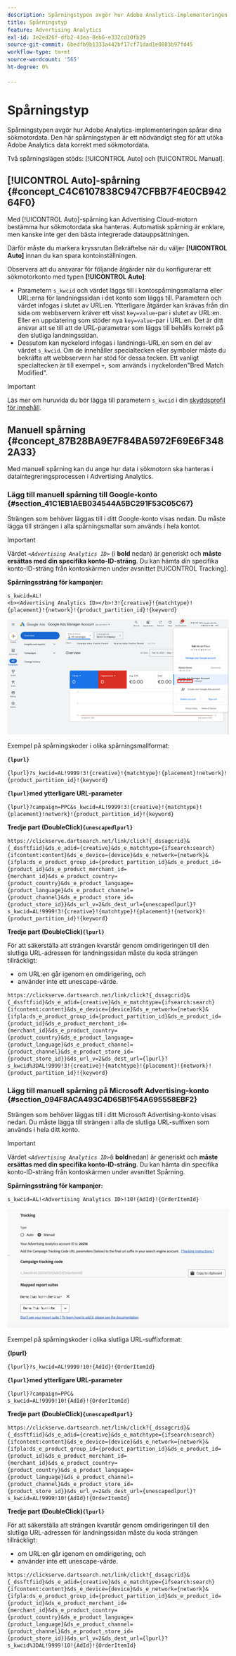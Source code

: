 ```yaml
---
description: Spårningstypen avgör hur Adobe Analytics-implementeringen spårar dina sökmotordata. Den här spårningstypen är ett nödvändigt steg för att utöka Adobe Analytics data korrekt med sökmotordata.
title: Spårningstyp
feature: Advertising Analytics
exl-id: 3e2ed26f-dfb2-43ea-8eb6-e332cd10fb29
source-git-commit: 6bedfb9b1333a442bf17cf71dad1e0883b97fd45
workflow-type: tm+mt
source-wordcount: '565'
ht-degree: 0%

---
```


# Spårningstyp

Spårningstypen avgör hur Adobe Analytics-implementeringen spårar dina sökmotordata. Den här spårningstypen är ett nödvändigt steg för att utöka Adobe Analytics data korrekt med sökmotordata.

<!--

Here is a video overview of how to implement the Advertising Analytics tracking template:

>[!VIDEO](https://video.tv.adobe.com/v/23120/?quality=12)

-->

Två spårningslägen stöds: [!UICONTROL Auto] och [!UICONTROL Manual].

## [!UICONTROL Auto]-spårning {#concept_C4C6107838C947CFBB7F4E0CB94264F0}

Med [!UICONTROL Auto]-spårning kan Advertising Cloud-motorn bestämma hur sökmotordata ska hanteras. Automatisk spårning är enklare, men kanske inte ger den bästa integrerade datauppsättningen.

Därför måste du markera kryssrutan Bekräftelse när du väljer **[!UICONTROL Auto]** innan du kan spara kontoinställningen.

Observera att du ansvarar för följande åtgärder när du konfigurerar ett sökmotorkonto med typen **[!UICONTROL Auto]**:

* Parametern `s_kwcid` och värdet läggs till i kontospårningsmallarna eller URL:erna för landningssidan i det konto som läggs till. Parametern och värdet infogas i slutet av URL:en. Ytterligare åtgärder kan krävas från din sida om webbservern kräver ett visst `key=value`-par i slutet av URL:en. Eller en uppdatering som stöder nya `key=value`-par i URL:en. Det är ditt ansvar att se till att de URL-parametrar som läggs till behålls korrekt på den slutliga landningssidan.
* Dessutom kan nyckelord infogas i landnings-URL:en som en del av värdet `s_kwcid`. Om de innehåller specialtecken eller symboler måste du bekräfta att webbservern har stöd för dessa tecken. Ett vanligt specialtecken är till exempel `+`, som används i nyckelorden&quot;Bred Match Modified&quot;.

>[!IMPORTANT]
>
>Läs mer om huruvida du bör lägga till parametern `s_kwcid` i din [skyddsprofil för innehåll](https://experienceleague.adobe.com/en/docs/id-service/using/reference/csp).

## Manuell spårning {#concept_87B28BA9E7F84BA5972F69E6F3482A33}

Med manuell spårning kan du ange hur data i sökmotorn ska hanteras i dataintegreringsprocessen i Advertising Analytics.

### Lägg till manuell spårning till Google-konto {#section_41C1EB1AEB034544A5BC291F53C05C67}

Strängen som behöver läggas till i ditt Google-konto visas nedan. Du måste lägga till strängen i alla spårningsmallar som används i hela kontot.

>[!IMPORTANT]
>
>Värdet *`<Advertising Analytics ID>`* (i **bold** nedan) är generiskt och **måste ersättas med din specifika konto-ID-sträng**. Du kan hämta din specifika konto-ID-sträng från kontoskärmen under avsnittet [!UICONTROL Tracking].

**Spårningssträng för kampanjer:**

```
s_kwcid=AL! 
<b><Advertising Analytics ID></b>!3!{creative}!{matchtype}!{placement}!{network}!{product_partition_id}!{keyword}
```

![Google](/help/integrate/c-advertising-analytics/c-adanalytics-workflow/assets/google-account.png)

Exempel på spårningskoder i olika spårningsmallformat:

**`{lpurl}`**

```
{lpurl}?s_kwcid=AL!9999!3!{creative}!{matchtype}!{placement}!network}!{product_partition_id}!{keyword}
```

**`{lpurl}`med ytterligare URL-parameter**

```
{lpurl}?campaign=PPC&s_kwcid=AL!9999!3!{creative}!{matchtype}!{placement}!network}!{product_partition_id}!{keyword}
```

**Tredje part (DoubleClick)`{unescapedlpurl}`**

```
https://clickserve.dartsearch.net/link/click?{_dssagcrid}&{_dssftfiid}&ds_e_adid={creative}&ds_e_matchtype={ifsearch:search}{ifcontent:content}&ds_e_device={device}&ds_e_network={network}&{ifpla:ds_e_product_group_id={product_partition_id}&ds_e_product_id={product_id}&ds_e_product_merchant_id={merchant_id}&ds_e_product_country={product_country}&ds_e_product_language={product_language}&ds_e_product_channel={product_channel}&ds_e_product_store_id={product_store_id}}&ds_url_v=2&ds_dest_url={unescapedlpurl}?s_kwcid=AL!9999!3!{creative}!{matchtype}!{placement}!{network}!{product_partition_id}!{keyword}
```

**Tredje part (DoubleClick)`{lpurl}`**

För att säkerställa att strängen kvarstår genom omdirigeringen till den slutliga URL-adressen för landningssidan måste du koda strängen tillräckligt:

* om URL:en går igenom en omdirigering, och
* använder inte ett unescape-värde.


```
https://clickserve.dartsearch.net/link/click?{_dssagcrid}&{_dssftfiid}&ds_e_adid={creative}&ds_e_matchtype={ifsearch:search}{ifcontent:content}&ds_e_device={device}&ds_e_network={network}&{ifpla:ds_e_product_group_id={product_partition_id}&ds_e_product_id={product_id}&ds_e_product_merchant_id={merchant_id}&ds_e_product_country={product_country}&ds_e_product_language={product_language}&ds_e_product_channel={product_channel}&ds_e_product_store_id={product_store_id}}&ds_url_v=2&ds_dest_url={lpurl}?s_kwcid%3DAL!9999!3!{creative}!{matchtype}!{placement}!{network}!{product_partition_id}!{keyword}
```

### Lägg till manuell spårning på Microsoft Advertising-konto {#section_094F8ACA493C4D65B1F54A695558EBF2}

Strängen som behöver läggas till i ditt Microsoft Advertising-konto visas nedan. Du måste lägga till strängen i alla de slutliga URL-suffixen som används i hela ditt konto.

>[!IMPORTANT]
>
>Värdet _`<Advertising Analytics ID>`_(i **bold**nedan) är generiskt och **måste ersättas med din specifika konto-ID-sträng**. Du kan hämta din specifika konto-ID-sträng från kontoskärmen under avsnittet Spårning.

**Spårningssträng för kampanjer:**

```
s_kwcid=AL!<Advertising Analytics ID>!10!{AdId}!{OrderItemId} 
```

![Lägg till parametrar för spårningskod](/help/integrate/c-advertising-analytics/c-adanalytics-workflow/assets/bing-account.png)

Exempel på spårningskoder i olika slutliga URL-suffixformat:

**{lpurl}**

```
{lpurl}?s_kwcid=AL!9999!10!{AdId}!{OrderItemId}
```

**`{lpurl}`med ytterligare URL-parameter**

```
{lpurl}?campaign=PPC&
s_kwcid=AL!9999!10!{AdId}!{OrderItemId}
```

**Tredje part (DoubleClick)`{unescapedlpurl}`**

```
https://clickserve.dartsearch.net/link/click?{_dssagcrid}&{_dssftfiid}&ds_e_adid={creative}&ds_e_matchtype={ifsearch:search}{ifcontent:content}&ds_e_device={device}&ds_e_network={network}&{ifpla:ds_e_product_group_id={product_partition_id}&ds_e_product_id={product_id}&ds_e_product_merchant_id={merchant_id}&ds_e_product_country={product_country}&ds_e_product_language={product_language}&ds_e_product_channel={product_channel}&ds_e_product_store_id={product_store_id}}&ds_url_v=2&ds_dest_url={unescapedlpurl}?s_kwcid=AL!9999!10!{AdId}!{OrderItemId}
```

**Tredje part (DoubleClick)`{lpurl}`**

För att säkerställa att strängen kvarstår genom omdirigeringen till den slutliga URL-adressen för landningssidan måste du koda strängen tillräckligt:

* om URL:en går igenom en omdirigering, och
* använder inte ett unescape-värde.

```
https://clickserve.dartsearch.net/link/click?{_dssagcrid}&{_dssftfiid}&ds_e_adid={creative}&ds_e_matchtype={ifsearch:search}{ifcontent:content}&ds_e_device={device}&ds_e_network={network}&{ifpla:ds_e_product_group_id={product_partition_id}&ds_e_product_id={product_id}&ds_e_product_merchant_id={merchant_id}&ds_e_product_country={product_country}&ds_e_product_language={product_language}&ds_e_product_channel={product_channel}&ds_e_product_store_id={product_store_id}}&ds_url_v=2&ds_dest_url={lpurl}?s_kwcid%3DAL!9999!10!{AdId}!{OrderItemId}
```
